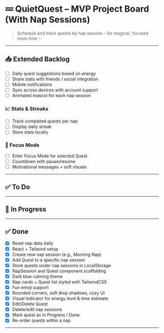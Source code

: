 # 💤 QuietQuest – MVP Project Board (With Nap Sessions)

> Schedule and track quests by nap session – for magical, focused mom time ✨

---

## 📥 Extended Backlog

- [ ] Daily quest suggestions based on energy
- [ ] Share stats with friends / social integration
- [ ] Mobile notifications
- [ ] Sync across devices with account support
- [ ] Animated mascot for each nap session

### 📈 Stats & Streaks

- [ ] Track completed quests per nap
- [ ] Display daily streak
- [ ] Store stats locally

### 🌙 Focus Mode

- [ ] Enter Focus Mode for selected Quest
- [ ] Countdown with pause/resume
- [ ] Motivational messages + soft visuals

---

## ✅ To Do

---

## 🔧 In Progress

---

## ✅ Done

- [x] Reset nap data daily
- [x] React + Tailwind setup
- [x] Create new nap session (e.g., Morning Nap)
- [x] Add Quest to a specific nap session
- [x] Store quests under nap sessions in LocalStorage
- [x] NapSession and Quest component scaffolding
- [x] Dark blue calming theme
- [x] Nap cards + Quest list styled with TailwindCSS
- [x] Fun emoji support
- [x] Rounded corners, soft drop shadows, cozy UI
- [x] Visual indicator for energy level & time estimate
- [x] Edit/Delete Quest
- [x] Delete/edit nap sessions
- [x] Mark quest as In Progress / Done
- [x] Re-order quests within a nap

---
